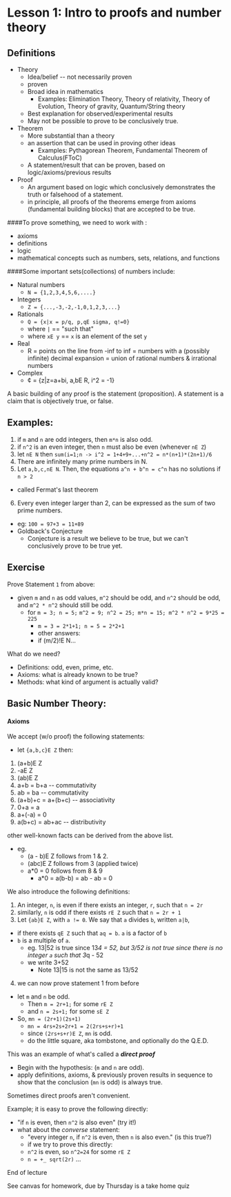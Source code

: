 Lesson 1: Intro to proofs and number theory
===

Definitions
---




- Theory
  + Idea/belief -- not necessarily proven
  + proven
  + Broad idea in mathematics
    * Examples: Elimination Theory, Theory of relativity, Theory of Evolution, Theory of gravity, Quantum/String theory
  + Best explanation for observed/experimental results
  + May not be possible to prove to be conclusively true.
- Theorem
  + More substantial than a theory
  + an assertion that can be used in proving other ideas
    * Examples: Pythagorean Theorem, Fundamental Theorem of Calculus(FToC)
  + A statement/result that can be proven, based on logic/axioms/previous results
- Proof
  + An argument based on logic which conclusively demonstrates the truth or falsehood of a statement.
  + in principle, all proofs of the theorems emerge from axioms (fundamental building blocks) that are accepted to be true.

####To prove something, we need to work with :
- axioms
- definitions
- logic
- mathematical concepts such as numbers, sets, relations, and functions

####Some important sets(collections) of numbers include:

- Natural numbers 
  + `N = {1,2,3,4,5,6,....}`
- Integers
  + `Z = {...,-3,-2,-1,0,1,2,3,...}`
- Rationals
  + `Q = {x|x = p/q, p,qE sigma, q!=0}`
  + where `|` == "such that"
  + where `xE y` == `x` is an element of the set `y`
- Real
  + R = points on the line from -inf to inf
      = numbers with a (possibly infinite) decimal expansion
      = union of rational numbers & irrational numbers
- Complex
  + ¢ = {z|z=a+bi, a,bE R, i^2 = -1}

A basic building of any proof is the statement (proposition).
A statement is a claim that is objectively true, or false.

Examples:
---
1. if `m` and `n` are odd integers, then `m*n` is also odd.
2. if `n^2` is an even integer, then `n` must also be even (whenever `nE Z`)
3. let `nE N`  then `sum(i=1;n -> i^2 = 1+4+9+...+n^2 = n*(n+1)*(2n+1)/6`
4. There are infinitely many prime numbers in N.
5. Let `a,b,c,nE N`. Then, the equations `a^n + b^n = c^n` has no solutions if `n > 2`
  + called Fermat's last theorem
6. Every even integer larger than 2, can be expressed as the sum of two prime numbers.
  + eg: `100 = 97+3 = 11+89`
  + Goldback's Conjecture
    * Conjecture is a result we believe to be true, but we can't conclusively prove to be true yet.
  
  
  
Exercise
---

Prove Statement `1` from above:

- given `m` and `n` as odd values, `m^2` should be odd, and `n^2` should be odd, and `m^2 * n^2` should still be odd.
  + for `m = 3; n = 5;` `m^2 = 9; n^2 = 25; m*n = 15; m^2 * n^2 = 9*25 = 225`
    * `m = 3 = 2*1+1; n = 5 = 2*2+1`
    * other answers:
    * if (m/2)!E N...

What do we need?

- Definitions: odd, even, prime, etc.
- Axioms: what is already known to be true?
- Methods: what kind of argument is actually valid?

Basic Number Theory:
---

#### Axioms
We accept (w/o proof) the following statements:

- let `{a,b,c}E Z` then:

1. (a+b)E Z
2. -aE Z
3. (ab)E Z
4. a+b = b+a -- commutativity
5. ab = ba -- commutativity
6. (a+b)+c = a+(b+c) -- associativity
7. 0+a = a
8. a+(-a) = 0
9. a(b+c) = ab+ac -- distributivity

other well-known facts can be derived from the above list.

- eg. 
  + (a - b)E Z follows from 1 & 2.
  + (abc)E Z follows from 3 (applied twice)
  + a*0 = 0 follows from 8 & 9
    * a*0 = a(b-b) = ab - ab = 0
    
   
We also introduce the following definitions:

1. An integer, `n`, is even if there exists an integer, `r`, such that `n = 2r`
2. similarly, `n` is odd if there exists `rE Z` such that `n = 2r + 1`
3. Let `{ab}E Z`, with `a != 0`. We say that `a` divides `b`, written `a|b`, 
  - if there exists `qE Z` such that `aq = b`. `a` is a factor of `b`
  - `b` is a multiple of `a`.
    + eg. 13|52 is true since 13*4 = 52, but 3/52 is not true since there is no integer `a` such that 3*q - 52
    + we write 3+52
      * Note 13|15 is not the same as 13/52
4. we can now prove statement 1 from before

- let `m` and `n` be odd.
  + Then `m = 2r+1;` for some `rE Z`
  + and  `n = 2s+1;` for some `sE Z`
- So, `mn = (2r+1)(2s+1)`
  + `mn = 4rs+2s+2r+1 = 2(2rs+s+r)+1`
  + since `(2rs+s+r)E Z`, `mn` is odd.
  + do the little square, aka tombstone, and optionally do the Q.E.D.
  
This was an example of what's called a _**direct proof**_

- Begin with the hypothesis: (`m` and `n` are odd).
- apply definitions, axioms, & previously proven results in sequence to show that the conclusion (`mn` is odd) is always true.

Sometimes direct proofs aren't convenient.

Example; it is easy to prove the following directly:
- "if `n` is even, then `n^2` is also even" (try it!)
- what about the _converse_ statement:
  +  "every integer `n`, if `n^2` is even, then `n` is also even." (is this true?)
  +  if we try to prove this directly:
    *  `n^2` is even, so `n^2=24` for some `rE Z` 
    *  `n = +_ sqrt(2r)` ... 

End of lecture 


See canvas for homework, due by Thursday is a take home quiz 
